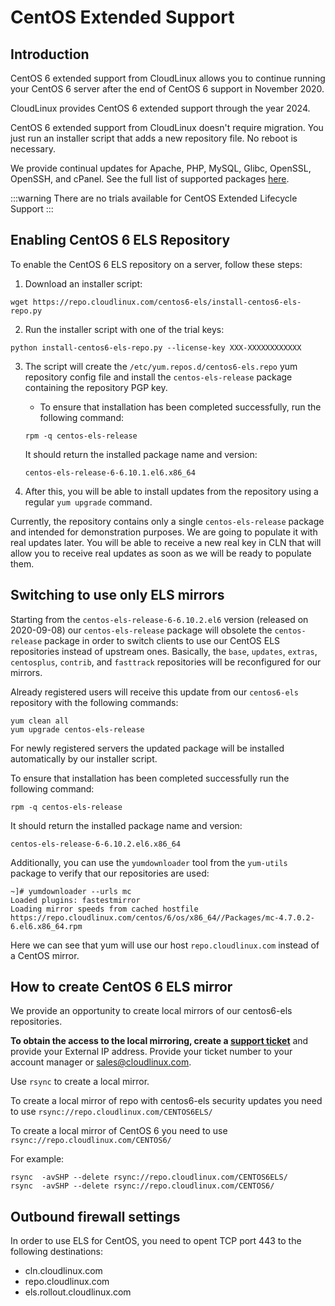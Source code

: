 # CentOS Extended Support

## Introduction

CentOS 6 extended support from CloudLinux allows you to continue running your CentOS 6 server after the end of CentOS 6 support in November 2020.

CloudLinux provides CentOS 6 extended support through the year 2024.

CentOS 6 extended support from CloudLinux doesn't require migration. You just run an installer script that adds a new repository file. No reboot is necessary.

We provide continual updates for Apache, PHP, MySQL, Glibc, OpenSSL, OpenSSH, and cPanel. See the full list of supported packages [here](https://cloudlinux.com/extended-supported-packages).

:::warning
There are no trials available for CentOS Extended Lifecycle Support
:::

## Enabling CentOS 6 ELS Repository

To enable the CentOS 6 ELS repository on a server, follow these steps:

1. Download an installer script:

```
wget https://repo.cloudlinux.com/centos6-els/install-centos6-els-repo.py
```

2. Run the installer script with one of the trial keys:

```
python install-centos6-els-repo.py --license-key XXX-XXXXXXXXXXXX
```

3. The script will create the `/etc/yum.repos.d/centos6-els.repo` yum repository config file and install the `centos-els-release` package containing the repository PGP key.

   * To ensure that installation has been completed successfully, run the following command:

    ```
    rpm -q centos-els-release
    ```
    It should return the installed package name and version:
    
    ```
    centos-els-release-6-6.10.1.el6.x86_64 
    ```

4. After this, you will be able to install updates from the repository using a regular `yum upgrade` command.

Currently, the repository contains only a single `centos-els-release` package and intended for demonstration purposes. We are going to populate it with real updates later. You will be able to receive a new real key in CLN that will allow you to receive real updates as soon as we will be ready to populate them.


## Switching to use only ELS mirrors

Starting from the `centos-els-release-6-6.10.2.el6` version (released on 2020-09-08) our `centos-els-release` package will obsolete the `centos-release` package in order to switch clients to use our CentOS ELS repositories instead of upstream ones. Basically, the `base`, `updates`, `extras`, `centosplus`, `contrib`, and `fasttrack` repositories will be reconfigured for our mirrors.

Already registered users will receive this update from our `centos6-els` repository with the following commands:

```
yum clean all
yum upgrade centos-els-release
```

For newly registered servers the updated package will be installed automatically by our installer script.

To ensure that installation has been completed successfully run the following command:

```
rpm -q centos-els-release
```

It should return the installed package name and version:

```
centos-els-release-6-6.10.2.el6.x86_64
```

Additionally, you can use the `yumdownloader` tool from the `yum-utils` package to verify that our repositories are used:

```
~]# yumdownloader --urls mc
Loaded plugins: fastestmirror
Loading mirror speeds from cached hostfile
https://repo.cloudlinux.com/centos/6/os/x86_64//Packages/mc-4.7.0.2-6.el6.x86_64.rpm
```

Here we can see that yum will use our host `repo.cloudlinux.com` instead of a CentOS mirror.

## How to create CentOS 6 ELS mirror

We provide an opportunity to create local mirrors of our centos6-els repositories.

**To obtain the access to the local mirroring, create a [support ticket](https://cloudlinux.zendesk.com/hc/requests/new)** and provide your External IP address. Provide your ticket number to your account manager or [sales@cloudlinux.com](mailto:sales@cloudlinux.com).


Use `rsync` to create a local mirror.


To create a local mirror of repo with centos6-els security updates you need to use `rsync://repo.cloudlinux.com/CENTOS6ELS/`


To create a local mirror of CentOS 6 you need to use `rsync://repo.cloudlinux.com/CENTOS6/`

For example:

```
rsync  -avSHP --delete rsync://repo.cloudlinux.com/CENTOS6ELS/
rsync  -avSHP --delete rsync://repo.cloudlinux.com/CENTOS6/
```

## Outbound firewall settings

In order to use ELS for CentOS, you need to opent TCP port 443 to the following destinations:
- cln.cloudlinux.com
- repo.cloudlinux.com
- els.rollout.cloudlinux.com
